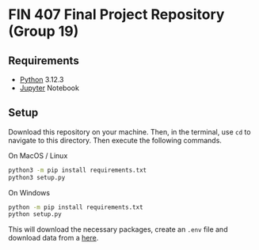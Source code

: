 # FIN 407 Final Project Repository (Group 19)

## Requirements

- [Python](https://www.python.org) 3.12.3
- [Jupyter](https://jupyter.org) Notebook

## Setup

Download this repository on your machine. Then, in the terminal, use `cd` to navigate to this directory. Then execute the following commands.

On MacOS / Linux

```sh
python3 -m pip install requirements.txt
python3 setup.py
```

On Windows

```sh
python -m pip install requirements.txt
python setup.py
```

This will download the necessary packages, create an `.env` file and download data from a [here](https://drive.google.com/drive/folders/1YTKHR4q3gpY67CP79v6z-zvA9QXwdr8_).
